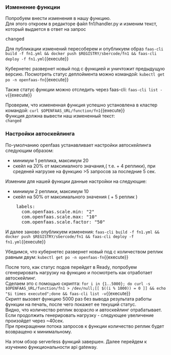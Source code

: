 ### Изменение функции
Попробуем внести изменения в нашу функцию.  
Для этого откроем в редакторе файл fn1/handler.py и изменим текст, который выдается в ответ на запрос

<pre class="file" data-filename="./fn1/handler.py" data-target="insert" data-marker="Hello from OpenFaaS!">
changed</pre>

Для публикации изменений пересоберем и опубликуем образ
`faas-cli build -f fn1.yml && docker push $REGISTRY/sbercode/fn1 && faas-cli deploy -f fn1.yml`{{execute}}

Кубернетес развернет новый под с функцией и уничтожит предыдущую версию. Посмотреть статус деплоймента можно командой:
`kubectl get po -n openfaas-fn`{{execute}}

Также статус функции можно отследить через faas-cli:
`faas-cli list -v`{{execute}}

Проверим, что измененная функция успешно установлена в кластер командой:
`curl $OPENFAAS_URL/function/fn1`{{execute}}  
Функция должна вывести наш измененный текст:  
`changed`
### Настройки автоскейлинга
По-умолчанию openfaas устанавливает настройки автоскейлинга следующим образом:
- минимум 1 реплика, максимум 20
- скейл на 20% от максималного значания,( т.е. + 4 реплики), при среденей нагрузке на функцию >5 запросов за последние 5 сек.

Изменим для нашей функции данные настройки на следующие:
- минимум 2 реплики, максимум 10
- скейл на 50% от максимального значения ( + 5 реплик )
<pre class="file" data-filename="./fn1.yml" data-target="append">
    labels:
      com.openfaas.scale.min: "2"
      com.openfaas.scale.max: "10"
      com.openfaas.scale.factor: "50"
</pre>

И далее заново опубликуем изменения:
`faas-cli build -f fn1.yml && docker push $REGISTRY/sbercode/fn1 && faas-cli deploy -f fn1.yml`{{execute}}

Убедимся, что кубернетес развернет новый под с количеством реплик равным двум:
`kubectl get po -n openfaas-fn`{{execute}}

После того, как статус подов перейдет в Ready, попробуем сгенерировать нагрузку на функцию и посмотреть как отработает автоскейлинг.  
Сделаем это с помощью скрипта:
`for i in {1..5000}; do curl -s $OPENFAAS_URL/function/fn1 > /dev/null;[[ $((i % 1000)) = 0 ]] && echo "$i times executed";done && faas-cli list -v`{{execute}}  
Скрипт вызовет функцию 5000 раз без вывода результата работы функции на печать, после чего покажет ее текущий статус.  
Видно, что количество реплик возрасло и автоскейлинг отрабатывает.  
Если продолжить генерировать нагрузку  - следующее увеличение произойдет через ~40сек.  
При прекращении потока запросов к функции количество реплик будет возвращено к минимальному.  

На этом обзор serverless функций завершен. Далее перейдем к изучению функциональности api gateway.